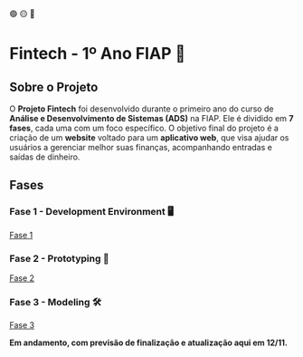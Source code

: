 🟢 🟡 🔴

# Fintech - 1º Ano FIAP 🚀

## Sobre o Projeto

O **Projeto Fintech** foi desenvolvido durante o primeiro ano do curso de **Análise e Desenvolvimento de Sistemas (ADS)** na FIAP. Ele é dividido em **7 fases**, cada uma com um foco específico. O objetivo final do projeto é a criação de um **website** voltado para um **aplicativo web**, que visa ajudar os usuários a gerenciar melhor suas finanças, acompanhando entradas e saídas de dinheiro.

## Fases

### Fase 1 - Development Environment 🖥️

[Fase 1](Fase-1/Fase1.md)


### Fase 2 - Prototyping 🎨

[Fase 2](Fase-2/Fase2.md)


### Fase 3 - Modeling 🛠️

[Fase 3](Fase-3/Fase3)


**Em andamento, com previsão de finalização e atualização aqui em 12/11.**

